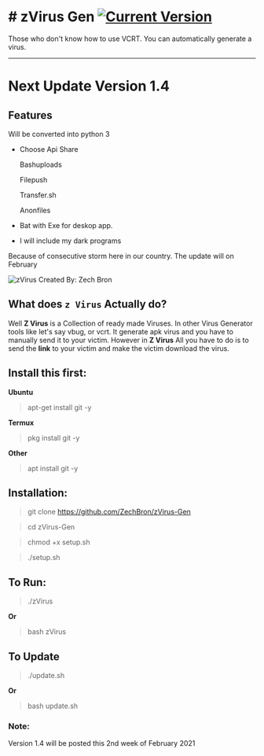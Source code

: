 # # zVirus Gen [![Current Version ](https://img.shields.io/badge/Current%20Version-1.1-blue?style=flat-square)](https://github.com/ZechBron/zVirus-Gen)
Those who don't know how to use VCRT. You can automatically generate a virus.

---

# Next Update Version 1.4
## Features
Will be converted into python 3
+ Choose Api Share

   Bashuploads

   Filepush
   
   Transfer.sh
   
   Anonfiles

+ Bat with Exe for deskop app.

+ I will include my dark programs

Because of consecutive storm here in our country. The update will on February


![zVirus Created By: Zech Bron](https://raw.githubusercontent.com/ZechBron/zVirus-Gen/zVirus/IMG_20200927_175911.png)

## What does `z Virus` Actually do?
Well __Z Virus__ is a Collection of ready made Viruses.
In other Virus Generator tools like let's say vbug, or vcrt. It generate apk virus and you have to manually send it to your victim.
However in __Z Virus__ All you have to do is to send the __link__ to your victim and make the victim download the virus. 


## Install this first:
__Ubuntu__
> apt-get install git -y

__Termux__
> pkg install git -y

__Other__
> apt install git -y


## Installation:
> git clone https://github.com/ZechBron/zVirus-Gen

> cd zVirus-Gen

> chmod +x setup.sh

> ./setup.sh


## To Run:
> ./zVirus

__Or__

> bash zVirus


## To Update
> ./update.sh

__Or__

> bash update.sh

### Note:
Version 1.4 will be posted this 2nd week of February 2021
